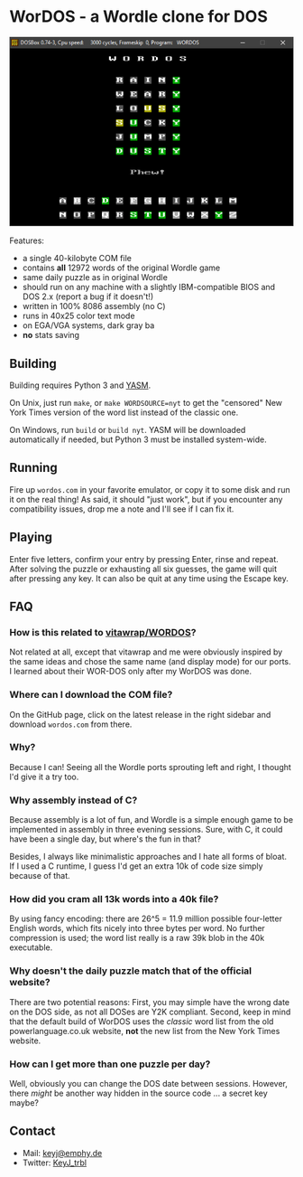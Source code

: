 # WorDOS - a Wordle clone for DOS

![screenshot](screenshot.png)

Features:
* a single 40-kilobyte COM file
* contains **all** 12972 words of the original Wordle game
* same daily puzzle as in original Wordle
* should run on any machine with a slightly IBM-compatible BIOS and DOS 2.x (report a bug if it doesn't!)
* written in 100% 8086 assembly (no C)
* runs in 40x25 color text mode
* on EGA/VGA systems, dark gray ba
* **no** stats saving

## Building

Building requires Python 3 and [YASM](https://yasm.tortall.net).

On Unix, just run `make`, or `make WORDSOURCE=nyt` to get the "censored" New York Times version of the word list instead of the classic one.

On Windows, run `build` or `build nyt`. YASM will be downloaded automatically if needed, but Python 3 must be installed system-wide.

## Running

Fire up `wordos.com` in your favorite emulator, or copy it to some disk and run it on the real thing! As said, it should "just work", but if you encounter any compatibility issues, drop me a note and I'll see if I can fix it.

## Playing

Enter five letters, confirm your entry by pressing Enter, rinse and repeat. After solving the puzzle or exhausting all six guesses, the game will quit after pressing any key. It can also be quit at any time using the Escape key.

## FAQ

### How is this related to [vitawrap/WORDOS](https://github.com/vitawrap/WORDOS)?

Not related at all, except that vitawrap and me were obviously inspired by the same ideas and chose the same name (and display mode) for our ports. I learned about their WOR-DOS only after my WorDOS was done.

### Where can I download the COM file?

On the GitHub page, click on the latest release in the right sidebar and download `wordos.com` from there.

### Why?

Because I can! Seeing all the Wordle ports sprouting left and right, I thought I'd give it a try too.

### Why assembly instead of C?

Because assembly is a lot of fun, and Wordle is a simple enough game to be implemented in assembly in three evening sessions. Sure, with C, it could have been a single day, but where's the fun in that?

Besides, I always like minimalistic approaches and I hate all forms of bloat. If I used a C runtime, I guess I'd get an extra 10k of code size simply because of that.

### How did you cram all 13k words into a 40k file?

By using fancy encoding: there are 26^5 = 11.9 million possible four-letter English words, which fits nicely into three bytes per word. No further compression is used; the word list really is a raw 39k blob in the 40k executable.

### Why doesn't the daily puzzle match that of the official website?

There are two potential reasons: First, you may simple have the wrong date on the DOS side, as not all DOSes are Y2K compliant. Second, keep in mind that the default build of WorDOS uses the _classic_ word list from the old powerlanguage.co.uk website, **not** the new list from the New York Times website.

### How can I get more than one puzzle per day?

Well, obviously you can change the DOS date between sessions. However, there *might* be another way hidden in the source code ... a secret key maybe?

## Contact

* Mail: [keyj@emphy.de](mailto:keyj@emphy.de)
* Twitter: [KeyJ_trbl](https://twitter.com/KeyJ_trbl)
